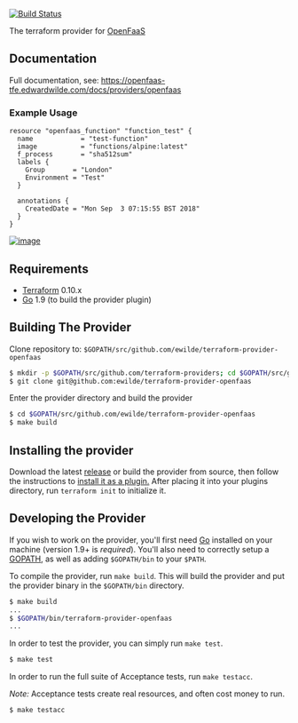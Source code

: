 [![Build Status](https://travis-ci.org/ewilde/terraform-provider-openfaas.svg?branch=master)](https://travis-ci.org/ewilde/terraform-provider-openfaas)

The terraform provider for [OpenFaaS](https://www.openfaas.com/)

## Documentation

Full documentation, see: https://openfaas-tfe.edwardwilde.com/docs/providers/openfaas

### Example Usage

```hcl
resource "openfaas_function" "function_test" {
  name            = "test-function"
  image           = "functions/alpine:latest"
  f_process       = "sha512sum"
  labels {
    Group       = "London"
    Environment = "Test"
  }

  annotations {
    CreatedDate = "Mon Sep  3 07:15:55 BST 2018"
  }
}
```

[![image](https://user-images.githubusercontent.com/329397/45926773-920cbd80-bf1f-11e8-9b26-88dc5df0fc7e.png)](https://www.youtube.com/watch?v=sSctTy6YIlU&feature=youtu.be)

## Requirements

-	[Terraform](https://www.terraform.io/downloads.html) 0.10.x
-	[Go](https://golang.org/doc/install) 1.9 (to build the provider plugin)

## Building The Provider

Clone repository to: `$GOPATH/src/github.com/ewilde/terraform-provider-openfaas`

```sh
$ mkdir -p $GOPATH/src/github.com/terraform-providers; cd $GOPATH/src/github.com/terraform-providers
$ git clone git@github.com:ewilde/terraform-provider-openfaas
```

Enter the provider directory and build the provider

```sh
$ cd $GOPATH/src/github.com/ewilde/terraform-provider-openfaas
$ make build
```

## Installing the provider
Download the latest [release](https://github.com/ewilde/terraform-provider-openfaas/releases/latest) or build the provider from source, then follow the instructions to [install it as a plugin.](https://www.terraform.io/docs/plugins/basics.html#installing-a-plugin) After placing it into your plugins directory,  run `terraform init` to initialize it.

## Developing the Provider

If you wish to work on the provider, you'll first need [Go](http://www.golang.org) installed on your machine (version 1.9+ is *required*). You'll also need to correctly setup a [GOPATH](http://golang.org/doc/code.html#GOPATH), as well as adding `$GOPATH/bin` to your `$PATH`.

To compile the provider, run `make build`. This will build the provider and put the provider binary in the `$GOPATH/bin` directory.

```sh
$ make build
...
$ $GOPATH/bin/terraform-provider-openfaas
...
```

In order to test the provider, you can simply run `make test`.

```sh
$ make test
```

In order to run the full suite of Acceptance tests, run `make testacc`.

*Note:* Acceptance tests create real resources, and often cost money to run.

```sh
$ make testacc
```
